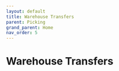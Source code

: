 ```yaml
---
layout: default
title: Warehouse Transfers
parent: Picking
grand_parent: Home
nav_order: 5
---
```


# Warehouse Transfers